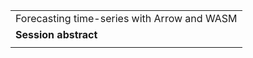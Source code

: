 
|   |
|---|
|Forecasting time-series with Arrow and WASM|
|**Session abstract**|   |
||This session is a presentation of novel concept of time-series processing pipeline for MLOps  <br>- Apache arrow + s3 in backed to process large number of large files  <br>- polars or duckdb for data manipulation  <br>- super fast task runner written in Rust  <br>- WASM tasks in which we do forecasting  <br>Focus on current state of the art of Python in WASM - possible performance improvement in production deployments of time-series models|